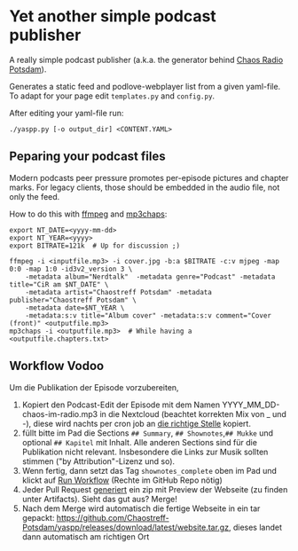 # Yet another simple podcast publisher

A really simple podcast publisher (a.k.a. the generator behind [Chaos Radio Potsdam](https://radio.ccc-p.org)).

Generates a static feed and podlove-webplayer list from a given yaml-file.
To adapt for your page edit `templates.py` and `config.py`.

After editing your yaml-file run:

	./yaspp.py [-o output_dir] <CONTENT.YAML>


## Peparing your podcast files

Modern podcasts peer pressure promotes per-episode pictures and chapter marks.
For legacy clients, those should be embedded in the audio file, not only the feed.

How to do this with [ffmpeg](https://ffmpeg.org/) and [mp3chaps](https://pypi.org/project/mp3chaps/):

	export NT_DATE=<yyyy-mm-dd>
	export NT_YEAR=<yyyy>
	export BITRATE=121k  # Up for discussion ;)

	ffmpeg -i <inputfile.mp3> -i cover.jpg -b:a $BITRATE -c:v mjpeg -map 0:0 -map 1:0 -id3v2_version 3 \
		-metadata album="Nerdtalk"  -metadata genre="Podcast" -metadata title="CiR am $NT_DATE" \
		-metadata artist="Chaostreff Potsdam" -metadata publisher="Chaostreff Potsdam" \
		-metadata date=$NT_YEAR \
		-metadata:s:v title="Album cover" -metadata:s:v comment="Cover (front)" <outputfile.mp3>
	mp3chaps -i <outputfile.mp3>  # While having a <outputfile.chapters.txt>

## Workflow Vodoo

Um die Publikation der Episode vorzubereiten, 
1. Kopiert den Podcast-Edit der Episode mit dem Namen YYYY_MM_DD-chaos-im-radio.mp3 in die Nextcloud (beachtet korrekten Mix von _ und -), diese wird nachts per cron job an [die richtige Stelle](https://radio.ccc-p.org/files) kopiert.
1. füllt bitte im Pad die Sections `## Summary`, `## Shownotes`,`## Mukke` und optional `## Kapitel` mit Inhalt. Alle anderen Sections sind für die Publikation nicht relevant. 
Insbesondere die Links zur Musik sollten stimmen ("by Attribution"-Lizenz und so).
1. Wenn fertig, dann setzt das Tag `shownotes_complete` oben im Pad und klickt auf [Run Workflow](https://github.com/Chaostreff-Potsdam/yaspp/actions/workflows/create-pr-from-pad.yml) (Rechte im GitHub Repo nötig)
1. Jeder Pull Request [generiert](https://github.com/Chaostreff-Potsdam/yaspp/actions/workflows/docker-build-and-run.yml) ein zip mit Preview der Webseite (zu finden unter Artifacts). Sieht das gut aus? Merge!
1. Nach dem Merge wird automatisch die fertige Webseite in ein tar gepackt: https://github.com/Chaostreff-Potsdam/yaspp/releases/download/latest/website.tar.gz, dieses landet dann automatisch am richtigen Ort
